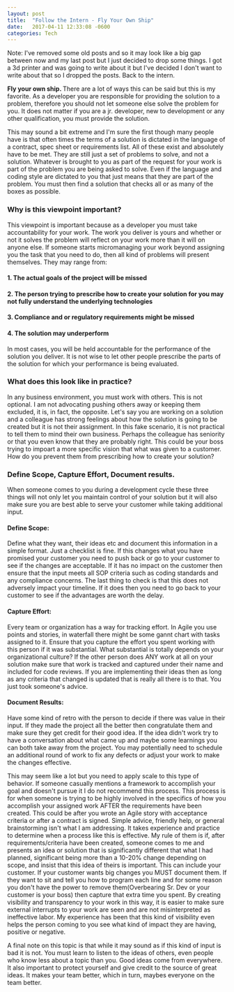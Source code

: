 ```yaml
---
layout: post
title:  "Follow the Intern - Fly Your Own Ship"
date:   2017-04-11 12:33:08 -0600
categories: Tech
---
```


Note: I've removed some old posts and so it may look like a big gap between now and my last post but I just decided to drop some things. I got a 3d printer and was going to write about it but I've decided I don't want to write about that so I dropped the posts. Back to the intern.

<strong>Fly your own ship. </strong>There are a lot of ways this can be said but this is my favorite. As a developer you are responsible for providing the solution to a problem, therefore you should not let someone else solve the problem for you. It does not matter if you are a jr. developer, new to development or any other qualification, you must provide the solution. 

This may sound a bit extreme and I'm sure the first though many people have is that often times the terms of a solution is dictated in the language of a contract, spec sheet or requirements list. All of these exist and absolutely have to be met. They are still just a set of problems to solve, and not a solution. Whatever is brought to you as part of the request for your work is part of the problem you are being asked to solve. Even if the language and coding style are dictated to you that just means that they are part of the problem. You must then find a solution that checks all or as many of the boxes as possible. 

### Why is this viewpoint important?

This viewpoint is important because as a developer you must take accountability for your work. The work you deliver is yours and whether or not it solves the problem will reflect on your work more than it will on anyone else. If someone starts micromanaging your work beyond assigning you the task that you need to do, then all kind of problems will present themselves. They may range from:
#### 1. The actual goals of the project will be missed<br/>
#### 2. The person trying to prescribe how to create your solution for you may not fully understand the underlying technologies<br/>
#### 3. Compliance and or regulatory requirements might be missed<br/>
#### 4. The solution may underperform

In most cases, you will be held accountable for the performance of the solution you deliver. It is not wise to let other people prescribe the parts of the solution for which your performance is being evaluated. 

### What does this look like in practice?

In any business environment, you must work with others. This is not optional. I am not advocating pushing others away or keeping them excluded, it is, in fact, the opposite. Let's say you are working on a solution and a colleague has strong feelings about how the solution is going to be created but it is not their assignment. In this fake scenario, it is not practical to tell them to mind their own business. Perhaps the colleague has seniority or that you even know that they are probably right. This could be your boss trying to impoart a more specific vision that what was given to a customer. How do you prevent them from prescribing how to create your solution? 

### Define Scope, Capture Effort, Document results. 

When someone comes to you during a development cycle these three things will not only let you maintain control of your solution but it will also make sure you are best able to serve your customer while taking additional input. 

#### Define Scope:
Define what they want, their ideas etc and document this information in a simple format. Just a checklist is fine. If this changes what you have promised your customer you need to push back or go to your customer to see if the changes are acceptable. If it has no impact on the customer then ensure that the input meets all SOP criteria such as coding standards and any compliance concerns. The last thing to check is that this does not adversely impact your timeline. If it does then you need to go back to your customer to see if the advantages are worth the delay. 

#### Capture Effort:
Every team or organization has a way for tracking effort. In Agile you use points and stories, in waterfall there might be some gannt chart with tasks assigned to it. Ensure that you capture the effort you spent working with this person if it was substantial. What substantial is totally depends on your organizational culture? If the other person does ANY work at all on your solution make sure that work is tracked and captured under their name and included for code reviews. If you are implementing their ideas then as long as any criteria that changed is updated that is really all there is to that. You just took someone's advice. 

#### Document Results:
Have some kind of retro with the person to decide if there was value in their input. If they made the project all the better then congratulate them and make sure they get credit for their good idea. If the idea didn't work try to have a conversation about what came up and maybe some learnings you can both take away from the project. You may potentially need to schedule an additional round of work to fix any defects or adjust your work to make the changes effective. 

This may seem like a lot but you need to apply scale to this type of behavior. If someone casually mentions a framework to accomplish your goal and doesn't pursue it I do not recommend this process. This process is for when someone is trying to be highly involved in the specifics of how you accomplish your assigned work AFTER the requirements have been created. This could be after you wrote an Agile story with acceptance criteria or after a contract is signed. Simple advice, friendly help, or general brainstorming isn't what I am addressing. It takes experience and practice to determine when a process like this is effective. My rule of them is if, after requirements/criteria have been created, someone comes to me and presents an idea or solution that is significantly different that what I had planned, significant being more than a 10-20% change depending on scope, and insist that this idea of theirs is important. This can include your customer. If your customer wants big changes you MUST document them. If they want to sit and tell you how to program each line and for some reason you don't have the power to remove them(Overbearing Sr. Dev or your customer is your boss) then capture that extra time you spent. By creating visibility and transparency to your work in this way, it is easier to make sure external interrupts to your work are seen and are not misinterpreted as ineffective labor. My experience has been that this kind of visibility even helps the person coming to you see what kind of impact they are having, positive or negative.

A final note on this topic is that while it may sound as if this kind of input is bad it is not. You must learn to listen to the ideas of others, even people who know less about a topic than you. Good ideas come from everywhere. It also important to protect yourself and give credit to the source of great ideas. It makes your team better, which in turn, maybes everyone on the team better.